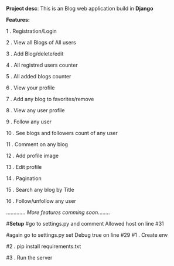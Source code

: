 **Project desc**:
This is an Blog web application build in **Django**


**Features:**

1 . Registration/Login

2 . View all Blogs of All users

3 . Add Blog/delete/edit

4 . All registred users counter 

5 . All added blogs counter

6 . View your profile

7 . Add any blog to favorites/remove

8 . View any user profile

9 . Follow any user

10 . See blogs and followers count of any user

11 . Comment on any blog

12 . Add profile image 

13 . Edit profile 

14 . Pagination 

15 . Search any blog by Title   

16 . Follow/unfollow any user
  
.............
_More features comming soon_........

#**Setup**
#go to settings.py and comment Allowed host on line #31 

#again go to settings.py set Debug true on line #29
#1 . Create env

#2 .  pip install requirements.txt

#3 . Run the server
